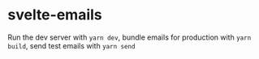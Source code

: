 # svelte-emails

Run the dev server with `yarn dev`, bundle emails for production with `yarn build`, send test emails with `yarn send`
